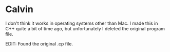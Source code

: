 # Calvin

I don't think it works in operating systems other than Mac.
I made this in C++ quite a bit of time ago, but unfortunately I deleted the original program file.

EDIT: Found the original .cp file.
